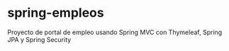 # spring-empleos
Proyecto de portal de empleo usando Spring MVC con Thymeleaf, Spring JPA y Spring Security
